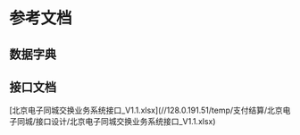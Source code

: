 # 参考文档

## 数据字典

## 接口文档

\[北京电子同城交换业务系统接口\_V1.1.xlsx\]\(//128.0.191.51/temp/支付结算/北京电子同城/接口设计/北京电子同城交换业务系统接口\_V1.1.xlsx\)

